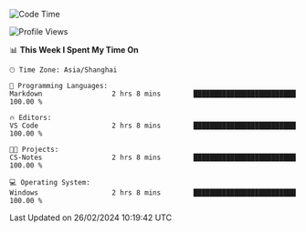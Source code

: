 <!--START_SECTION:waka-->
![Code Time](http://img.shields.io/badge/Code%20Time-1%2C517%20hrs%2030%20mins-blue)

![Profile Views](http://img.shields.io/badge/Profile%20Views-0-blue)

📊 **This Week I Spent My Time On** 

```text
🕑︎ Time Zone: Asia/Shanghai

💬 Programming Languages: 
Markdown                 2 hrs 8 mins        █████████████████████████   100.00 % 

🔥 Editors: 
VS Code                  2 hrs 8 mins        █████████████████████████   100.00 % 

🐱‍💻 Projects: 
CS-Notes                 2 hrs 8 mins        █████████████████████████   100.00 % 

💻 Operating System: 
Windows                  2 hrs 8 mins        █████████████████████████   100.00 % 
```


 Last Updated on 26/02/2024 10:19:42 UTC
<!--END_SECTION:waka-->